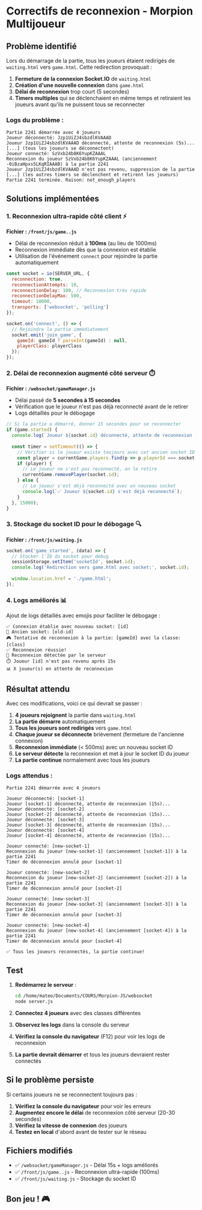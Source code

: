 # Correctifs de reconnexion - Morpion Multijoueur

## Problème identifié

Lors du démarrage de la partie, tous les joueurs étaient redirigés de `waiting.html` vers `game.html`. Cette redirection provoquait :

1. **Fermeture de la connexion Socket.IO** de `waiting.html`
2. **Création d'une nouvelle connexion** dans `game.html`
3. **Délai de reconnexion** trop court (5 secondes)
4. **Timers multiples** qui se déclenchaient en même temps et retiraient les joueurs avant qu'ils ne puissent tous se reconnecter

### Logs du problème :
```
Partie 2241 démarrée avec 4 joueurs
Joueur déconnecté: Jzp1UiZJ4sbzdlKVAAAD
Joueur Jzp1UiZJ4sbzdlKVAAAD déconnecté, attente de reconnexion (5s)...
[...] (tous les joueurs se déconnectent)
Joueur connecté: SzVxb24b8K6YupKZAAAL
Reconnexion du joueur SzVxb24b8K6YupKZAAAL (anciennement -0iBzaHpxs5LKqRIAAAB) à la partie 2241
Joueur Jzp1UiZJ4sbzdlKVAAAD n'est pas revenu, suppression de la partie
[...] (les autres timers se déclenchent et retirent les joueurs)
Partie 2241 terminée. Raison: not_enough_players
```

## Solutions implémentées

### 1. Reconnexion ultra-rapide côté client ⚡

**Fichier : `/front/js/game..js`**

- Délai de reconnexion réduit à **100ms** (au lieu de 1000ms)
- Reconnexion immédiate dès que la connexion est établie
- Utilisation de l'événement `connect` pour rejoindre la partie automatiquement

```javascript
const socket = io(SERVER_URL, {
  reconnection: true,
  reconnectionAttempts: 10,
  reconnectionDelay: 100, // Reconnexion très rapide
  reconnectionDelayMax: 500,
  timeout: 10000,
  transports: ['websocket', 'polling']
});

socket.on('connect', () => {
  // Rejoindre la partie immédiatement
  socket.emit('join_game', {
    gameId: gameId ? parseInt(gameId) : null,
    playerClass: playerClass
  });
});
```

### 2. Délai de reconnexion augmenté côté serveur ⏱️

**Fichier : `/websocket/gameManager.js`**

- Délai passé de **5 secondes à 15 secondes**
- Vérification que le joueur n'est pas déjà reconnecté avant de le retirer
- Logs détaillés pour le débogage

```javascript
// Si la partie a démarré, donner 15 secondes pour se reconnecter
if (game.started) {
  console.log(`Joueur ${socket.id} déconnecté, attente de reconnexion (15s)...`);
  
  const timer = setTimeout(() => {
    // Vérifier si le joueur existe toujours avec cet ancien socket ID
    const player = currentGame.players.find(p => p.playerId === socket.id);
    if (player) {
      // Le joueur ne s'est pas reconnecté, on le retire
      currentGame.removePlayer(socket.id);
    } else {
      // Le joueur s'est déjà reconnecté avec un nouveau socket
      console.log(`✅ Joueur ${socket.id} s'est déjà reconnecté`);
    }
  }, 15000);
}
```

### 3. Stockage du socket ID pour le débogage 🔍

**Fichier : `/front/js/waiting.js`**

```javascript
socket.on('game_started', (data) => {
  // Stocker l'ID du socket pour debug
  sessionStorage.setItem('socketId', socket.id);
  console.log('Redirection vers game.html avec socket:', socket.id);
  
  window.location.href = './game.html';
});
```

### 4. Logs améliorés 📊

Ajout de logs détaillés avec emojis pour faciliter le débogage :

```
✅ Connexion établie avec nouveau socket: [id]
📝 Ancien socket: [old-id]
🎮 Tentative de reconnexion à la partie: [gameId] avec la classe: [class]
✅ Reconnexion réussie!
🔄 Reconnexion détectée par le serveur
⏱️ Joueur [id] n'est pas revenu après 15s
📊 X joueur(s) en attente de reconnexion
```

## Résultat attendu

Avec ces modifications, voici ce qui devrait se passer :

1. **4 joueurs rejoignent** la partie dans `waiting.html`
2. **La partie démarre** automatiquement
3. **Tous les joueurs sont redirigés** vers `game.html`
4. **Chaque joueur se déconnecte** brièvement (fermeture de l'ancienne connexion)
5. **Reconnexion immédiate** (< 500ms) avec un nouveau socket ID
6. **Le serveur détecte** la reconnexion et met à jour le socket ID du joueur
7. **La partie continue** normalement avec tous les joueurs

### Logs attendus :

```
Partie 2241 démarrée avec 4 joueurs

Joueur déconnecté: [socket-1]
Joueur [socket-1] déconnecté, attente de reconnexion (15s)...
Joueur déconnecté: [socket-2]
Joueur [socket-2] déconnecté, attente de reconnexion (15s)...
Joueur déconnecté: [socket-3]
Joueur [socket-3] déconnecté, attente de reconnexion (15s)...
Joueur déconnecté: [socket-4]
Joueur [socket-4] déconnecté, attente de reconnexion (15s)...

Joueur connecté: [new-socket-1]
Reconnexion du joueur [new-socket-1] (anciennement [socket-1]) à la partie 2241
Timer de déconnexion annulé pour [socket-1]

Joueur connecté: [new-socket-2]
Reconnexion du joueur [new-socket-2] (anciennement [socket-2]) à la partie 2241
Timer de déconnexion annulé pour [socket-2]

Joueur connecté: [new-socket-3]
Reconnexion du joueur [new-socket-3] (anciennement [socket-3]) à la partie 2241
Timer de déconnexion annulé pour [socket-3]

Joueur connecté: [new-socket-4]
Reconnexion du joueur [new-socket-4] (anciennement [socket-4]) à la partie 2241
Timer de déconnexion annulé pour [socket-4]

✅ Tous les joueurs reconnectés, la partie continue!
```

## Test

1. **Redémarrez le serveur** :
   ```bash
   cd /home/mateo/Documents/COURS/Morpion-JS/websocket
   node server.js
   ```

2. **Connectez 4 joueurs** avec des classes différentes

3. **Observez les logs** dans la console du serveur

4. **Vérifiez la console du navigateur** (F12) pour voir les logs de reconnexion

5. **La partie devrait démarrer** et tous les joueurs devraient rester connectés

## Si le problème persiste

Si certains joueurs ne se reconnectent toujours pas :

1. **Vérifiez la console du navigateur** pour voir les erreurs
2. **Augmentez encore le délai** de reconnexion côté serveur (20-30 secondes)
3. **Vérifiez la vitesse de connexion** des joueurs
4. **Testez en local** d'abord avant de tester sur le réseau

## Fichiers modifiés

- ✅ `/websocket/gameManager.js` - Délai 15s + logs améliorés
- ✅ `/front/js/game..js` - Reconnexion ultra-rapide (100ms)
- ✅ `/front/js/waiting.js` - Stockage du socket ID

## Bon jeu ! 🎮
